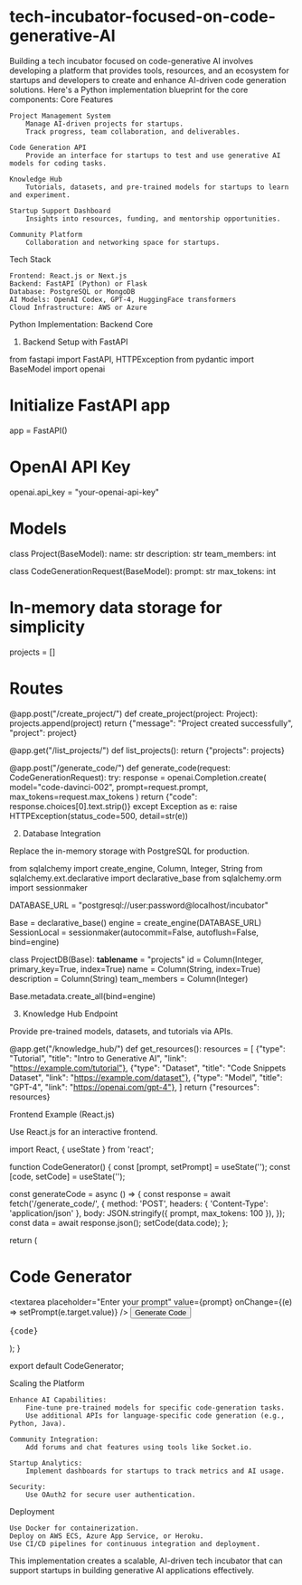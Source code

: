 # tech-incubator-focused-on-code-generative-AI
Building a tech incubator focused on code-generative AI involves developing a platform that provides tools, resources, and an ecosystem for startups and developers to create and enhance AI-driven code generation solutions. Here's a Python implementation blueprint for the core components:
Core Features

    Project Management System
        Manage AI-driven projects for startups.
        Track progress, team collaboration, and deliverables.

    Code Generation API
        Provide an interface for startups to test and use generative AI models for coding tasks.

    Knowledge Hub
        Tutorials, datasets, and pre-trained models for startups to learn and experiment.

    Startup Support Dashboard
        Insights into resources, funding, and mentorship opportunities.

    Community Platform
        Collaboration and networking space for startups.

Tech Stack

    Frontend: React.js or Next.js
    Backend: FastAPI (Python) or Flask
    Database: PostgreSQL or MongoDB
    AI Models: OpenAI Codex, GPT-4, HuggingFace transformers
    Cloud Infrastructure: AWS or Azure

Python Implementation: Backend Core
1. Backend Setup with FastAPI

from fastapi import FastAPI, HTTPException
from pydantic import BaseModel
import openai

# Initialize FastAPI app
app = FastAPI()

# OpenAI API Key
openai.api_key = "your-openai-api-key"

# Models
class Project(BaseModel):
    name: str
    description: str
    team_members: int

class CodeGenerationRequest(BaseModel):
    prompt: str
    max_tokens: int

# In-memory data storage for simplicity
projects = []

# Routes
@app.post("/create_project/")
def create_project(project: Project):
    projects.append(project)
    return {"message": "Project created successfully", "project": project}

@app.get("/list_projects/")
def list_projects():
    return {"projects": projects}

@app.post("/generate_code/")
def generate_code(request: CodeGenerationRequest):
    try:
        response = openai.Completion.create(
            model="code-davinci-002",
            prompt=request.prompt,
            max_tokens=request.max_tokens
        )
        return {"code": response.choices[0].text.strip()}
    except Exception as e:
        raise HTTPException(status_code=500, detail=str(e))

2. Database Integration

Replace the in-memory storage with PostgreSQL for production.

from sqlalchemy import create_engine, Column, Integer, String
from sqlalchemy.ext.declarative import declarative_base
from sqlalchemy.orm import sessionmaker

DATABASE_URL = "postgresql://user:password@localhost/incubator"

Base = declarative_base()
engine = create_engine(DATABASE_URL)
SessionLocal = sessionmaker(autocommit=False, autoflush=False, bind=engine)

class ProjectDB(Base):
    __tablename__ = "projects"
    id = Column(Integer, primary_key=True, index=True)
    name = Column(String, index=True)
    description = Column(String)
    team_members = Column(Integer)

Base.metadata.create_all(bind=engine)

3. Knowledge Hub Endpoint

Provide pre-trained models, datasets, and tutorials via APIs.

@app.get("/knowledge_hub/")
def get_resources():
    resources = [
        {"type": "Tutorial", "title": "Intro to Generative AI", "link": "https://example.com/tutorial"},
        {"type": "Dataset", "title": "Code Snippets Dataset", "link": "https://example.com/dataset"},
        {"type": "Model", "title": "GPT-4", "link": "https://openai.com/gpt-4"},
    ]
    return {"resources": resources}

Frontend Example (React.js)

Use React.js for an interactive frontend.

import React, { useState } from 'react';

function CodeGenerator() {
  const [prompt, setPrompt] = useState('');
  const [code, setCode] = useState('');

  const generateCode = async () => {
    const response = await fetch('/generate_code/', {
      method: 'POST',
      headers: { 'Content-Type': 'application/json' },
      body: JSON.stringify({ prompt, max_tokens: 100 }),
    });
    const data = await response.json();
    setCode(data.code);
  };

  return (
    <div>
      <h1>Code Generator</h1>
      <textarea
        placeholder="Enter your prompt"
        value={prompt}
        onChange={(e) => setPrompt(e.target.value)}
      />
      <button onClick={generateCode}>Generate Code</button>
      <pre>{code}</pre>
    </div>
  );
}

export default CodeGenerator;

Scaling the Platform

    Enhance AI Capabilities:
        Fine-tune pre-trained models for specific code-generation tasks.
        Use additional APIs for language-specific code generation (e.g., Python, Java).

    Community Integration:
        Add forums and chat features using tools like Socket.io.

    Startup Analytics:
        Implement dashboards for startups to track metrics and AI usage.

    Security:
        Use OAuth2 for secure user authentication.

Deployment

    Use Docker for containerization.
    Deploy on AWS ECS, Azure App Service, or Heroku.
    Use CI/CD pipelines for continuous integration and deployment.

This implementation creates a scalable, AI-driven tech incubator that can support startups in building generative AI applications effectively.
